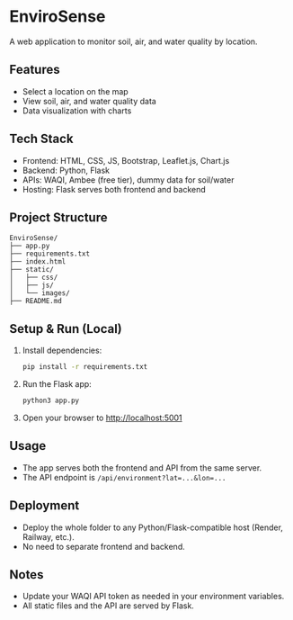 # EnviroSense

A web application to monitor soil, air, and water quality by location.

## Features
- Select a location on the map
- View soil, air, and water quality data
- Data visualization with charts

## Tech Stack
- Frontend: HTML, CSS, JS, Bootstrap, Leaflet.js, Chart.js
- Backend: Python, Flask
- APIs: WAQI, Ambee (free tier), dummy data for soil/water
- Hosting: Flask serves both frontend and backend

## Project Structure
```
EnviroSense/
├── app.py
├── requirements.txt
├── index.html
├── static/
│   ├── css/
│   ├── js/
│   └── images/
├── README.md
```

## Setup & Run (Local)
1. Install dependencies:
   ```bash
   pip install -r requirements.txt
   ```
2. Run the Flask app:
   ```bash
   python3 app.py
   ```
3. Open your browser to [http://localhost:5001](http://localhost:5001)

## Usage
- The app serves both the frontend and API from the same server.
- The API endpoint is `/api/environment?lat=...&lon=...`

## Deployment
- Deploy the whole folder to any Python/Flask-compatible host (Render, Railway, etc.).
- No need to separate frontend and backend.

## Notes
- Update your WAQI API token as needed in your environment variables.
- All static files and the API are served by Flask. 